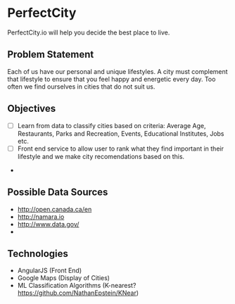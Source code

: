 # PerfectCity
PerfectCity.io will help you decide the best place to live.

## Problem Statement

Each of us have our personal and unique lifestyles. A city must complement that lifestyle to ensure that you feel happy and energetic every day. Too often we find ourselves in cities that do not suit us. 

## Objectives

- [ ] Learn from data to classify cities based on criteria: Average Age, Restaurants, Parks and Recreation, Events, Educational Institutes, Jobs etc.
- [ ] Front end service to allow user to rank what they find important in their lifestyle and we make city recomendations based on this.
- 

## Possible Data Sources

- http://open.canada.ca/en
- http://namara.io
- http://www.data.gov/
- 

## Technologies

- AngularJS (Front End)
- Google Maps (Display of Cities)
- ML Classification Algorithms (K-nearest? https://github.com/NathanEpstein/KNear)

